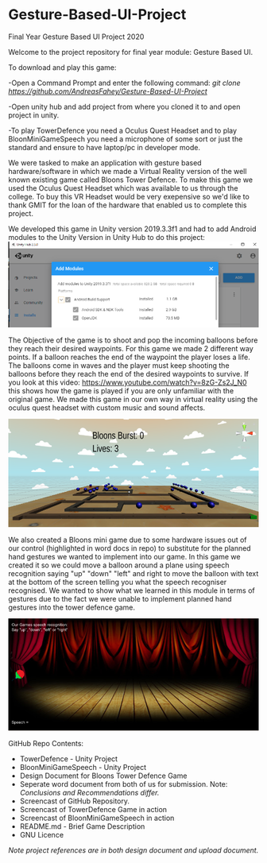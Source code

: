 # Gesture-Based-UI-Project
Final Year Gesture Based UI Project 2020

Welcome to the project repository for final year module: Gesture Based UI.

To download and play this game:

 -Open a Command Prompt and enter the following command:
 *git clone https://github.com/AndreasFahey/Gesture-Based-UI-Project*
 
 -Open unity hub and add project from where you cloned it to and open project in unity.
 
 -To play TowerDefence you need a Oculus Quest Headset and to play BloonMiniGameSpeech you need a microphone of some sort or just the     standard and ensure to have laptop/pc in developer mode.
 

We were tasked to make an application with gesture based hardware/software in which we made a Virtual Reality version of the well known existing game called Bloons Tower Defence. To make this game we used the Oculus Quest Headset which was available to us through the college. To buy this VR Headset would be very exepensive so we'd like to thank GMIT for the loan of the hardware that enabled us to complete this project. 

We developed this game in Unity version 2019.3.3f1 and had to add Android modules to the Unity Version in Unity Hub to do this project:
![Unity Modules Add On](/readmeimages/unity-android.PNG)

The Objective of the game is to shoot and pop the incoming balloons before they reach their desired waypoints. For this game we made 2 different way points. If a balloon reaches the end of the waypoint the player loses a life. The balloons come in waves and the player must keep shooting the balloons before they reach the end of the desired waypoints to survive. If you look at this video: https://www.youtube.com/watch?v=8zG-Zs2J_N0 this shows how the game is played if you are only unfamiliar with the original game. We made this game in our own way in virtual reality using the oculus quest headset with custom music and sound affects.

![Bloons TD by AF and JG](/readmeimages/bloontd.png)

We also created a Bloons mini game due to some hardware issues out of our control (highlighted in word docs in repo) to substitute for the planned hand gestures we wanted to implement into our game. In this game we created it so we could move a balloon around a plane using speech recognition saying "up" "down" "left" and right to move the balloon with text at the bottom of the screen telling you what the speech recogniser recognised. We wanted to show what we learned in this module in terms of gestures due to the fact we were unable to implement planned hand gestures into the tower defence game.

![Bloon Mini Game by AF and JG](/readmeimages/speech.png)

GitHub Repo Contents:
- TowerDefence - Unity Project
- BloonMiniGameSpeech - Unity Project
- Design Document for Bloons Tower Defence Game
- Seperate word document from both of us for submission. Note: *Conclusions and Recommendations differ.*
- Screencast of GitHub Repository.
- Screencast of TowerDefence Game in action
- Screencast of BloonMiniGameSpeech in action
- README.md - Brief Game Description
- GNU Licence

*Note project references are in both design document and upload document.*


